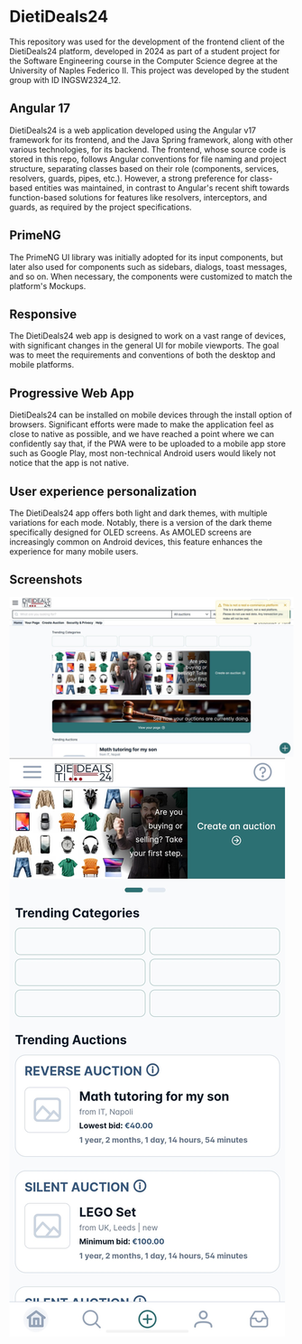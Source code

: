 # DietiDeals24

This repository was used for the development of the frontend client of the DietiDeals24 platform, developed in 2024 as part of a student project for the Software Engineering course in the Computer Science degree at the University of Naples Federico II. This project was developed by the student group with ID INGSW2324_12.

## Angular 17

DietiDeals24 is a web application developed using the Angular v17 framework for its frontend, and the Java Spring framework, along with other various technologies, for its backend. The frontend, whose source code is stored in this repo, follows Angular conventions for file naming and project structure, separating classes based on their role (components, services, resolvers, guards, pipes, etc.). However, a strong preference for class-based entities was maintained, in contrast to Angular's recent shift towards function-based solutions for features like resolvers, interceptors, and guards, as required by the project specifications.

## PrimeNG

The PrimeNG UI library was initially adopted for its input components, but later also used for components such as sidebars, dialogs, toast messages, and so on. When necessary, the components were customized to match the platform's Mockups.

## Responsive

The DietiDeals24 web app is designed to work on a vast range of devices, with significant changes in the general UI for mobile viewports. The goal was to meet the requirements and conventions of both the desktop and mobile platforms.

## Progressive Web App

DietiDeals24 can be installed on mobile devices through the install option of browsers. Significant efforts were made to make the application feel as close to native as possible, and we have reached a point where we can confidently say that, if the PWA were to be uploaded to a mobile app store such as Google Play, most non-technical Android users would likely not notice that the app is not native.

## User experience personalization

The DietiDeals24 app offers both light and dark themes, with multiple variations for each mode. Notably, there is a version of the dark theme specifically designed for OLED screens. As AMOLED screens are increasingly common on Android devices, this feature enhances the experience for many mobile users.

## Screenshots

![Desktop Screenshot 1](src/assets/screenshots/desktop-wide-1.jpg)
![Mobile Screenshot 1](src/assets/screenshots/mobile-portrait-1.jpg)
